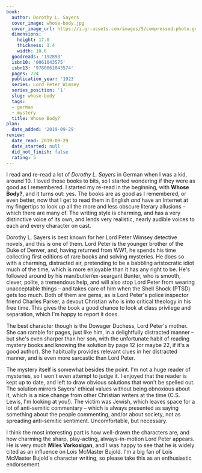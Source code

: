 ```yaml
---
book:
  author: Dorothy L. Sayers
  cover_image: whose-body.jpg
  cover_image_url: https://i.gr-assets.com/images/S/compressed.photo.goodreads.com/books/1387573241l/192893._SY160_.jpg
  dimensions:
    height: 17.0
    thickness: 1.4
    width: 10.6
  goodreads: '192893'
  isbn10: '0061043575'
  isbn13: '9780061043574'
  pages: 224
  publication_year: '1923'
  series: Lord Peter Wimsey
  series_position: '1'
  slug: whose-body
  tags:
  - german
  - mystery
  title: Whose Body?
plan:
  date_added: '2019-09-29'
review:
  date_read: 2019-09-29
  date_started: null
  did_not_finish: false
  rating: 5
---
```


I read and re-read a lot of *Dorothy L. Sayers* in German when I was a kid, around 10. I loved those books to bits, so I started wondering if they were as good as I remembered. I started my re-read in the beginning, with **Whose Body?**, and it turns out: yes. The books are as good as I remembered, or even better, now that I get to read them in English *and* have an Internet at my fingertips to look up all the more and less obscure literary allusions – which there are many of. The writing style is charming, and has a very distinctive voice of its own, and lends very realistic, nearly audible voices to each and every character on cast.

Dorothy L. Sayers is best known for her Lord Peter Wimsey detective novels, and this is one of them. Lord Peter is the younger brother of the Duke of Denver, and, having returned from WW1, he spends his time collecting first editions of rare books and solving mysteries. He does so with a charming, distracted air, pretending to be a babbling aristocratic idiot much of the time, which is more enjoyable than it has any right to be. He's followed around by his man/butler/ex-seargant Bunter, who is smooth, clever, polite, a tremendous help, and will also stop Lord Peter from wearing unacceptable things – and takes care of him when the Shell Shock (PTSD) gets too much. Both of them are gems, as is Lord Peter's police inspector friend Charles Parker, a devout Christian who is into critical theology in his free time. This gives the book a good chance to look at class privilege and separation, which I'm happy to report it does.

The best character though is the Dowager Duchess, Lord Peter's mother. She can ramble for pages, just like him, in a delightfully distracted manner – but she's even sharper than her son, with the unfortunate habit of reading mystery books and knowing the solution by page 12 (or maybe 22, if it's a good author). She habitually provides relevant clues in her distracted manner, and is even more sarcastic than Lord Peter.

The mystery itself is somewhat besides the point. I'm not a huge reader of mysteries, so I won't even attempt to judge it. I enjoyed that the reader is kept up to date, and left to draw obvious solutions that won't be spelled out. The solution mirrors Sayers' ethical values without being obnoxious about it, which is a nice change from other Christian writers at the time (C.S. Lewis, I'm looking at you!). The victim was Jewish, which leaves space for a lot of anti-semitic commentary – which is always presented as saying something about the people commenting, and/or about society, not as spreading anti-semitic sentiment. Uncomfortable, but necessary.

I think the most interesting part is how well-drawn the characters are, and how charming the sharp, play-acting, always-in-motion Lord Peter appears. He is very much **Miles Vorkosigan**, and I was happy to see that he is widely cited as an influence on Lois McMaster Bujold. I'm a big fan of Lois McMaster Bujold's character writing, so please take this as an enthusiastic endorsement.
